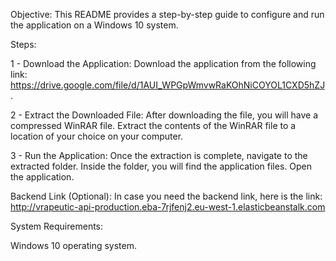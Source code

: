 


Objective:
This README provides a step-by-step guide to configure and run the application on a Windows 10 system.

Steps:

1 - Download the Application:
Download the application from the following link: https://drive.google.com/file/d/1AUI_WPGpWmvwRaKOhNiCOYOL1CXD5hZJ.



2 - Extract the Downloaded File:
After downloading the file, you will have a compressed WinRAR file.
Extract the contents of the WinRAR file to a location of your choice on your computer.


3 - Run the Application:
Once the extraction is complete, navigate to the extracted folder.
Inside the folder, you will find the application files.
Open the application.



Backend Link (Optional):
In case you need the backend link, here is the link: http://vrapeutic-api-production.eba-7rjfenj2.eu-west-1.elasticbeanstalk.com

System Requirements:

Windows 10 operating system.





